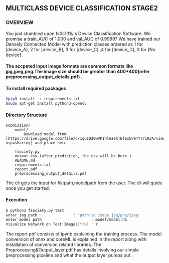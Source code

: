 ## MULTICLASS DEVICE CLASSIFICATION STAGE2 ####

### OVERVIEW ####
You just stumbled upon fs0c131y's Device Classification Software. We promise a train_AUC of 1.000 and val_AUC of 0.99997 
We have trained our Densely Connected Model with prediction classes ordered as  1 for [device_A], 2 for [device_B], 3 for [device_C] ,4 for [device_D], 0 for [No device] .

#### The accpeted input image formats are common formats like jpg,jpeg,png.The image size should be greater than 400*400(refer preprocessing_output_details.pdf) . ###
  
#### To install required packages #
```bash
$pip3 install -r requirements.txt
$sudo apt-get install python3-opencv
```
#### Directory Structure ###
 
```
submission/  
    model/
        Download model from [https://drive.google.com/file/d/1qu1D20wVP1hlA2eKTEf6IUPeTY7riNJA/view?usp=sharing] and place here
    
    fsociety.py  
    output.csv (after prediction, the csv will be here.) 
    README.md  
    requirements.txt
    report.pdf
    preprocessing_output_details.pdf
```

The cli gets the input for filepath,modelpath from the user. The cli will guide once you get started.

#### Execution ####

``` bash
$ python3 fsociety.py test
enter img path			      : 'path to image jpg/png/jpeg'
enter model path                      : model/model.h5
Visualize Network on Test Images[Y/N] : Y

```

The report pdf consists of ipynb explaining the training process. The model conversion of onnx and coreML is explained in the report along with installation of conversion related libraries. The Preprocessing&Output_layer.pdf has details involving our simple preprocessing pipeline and what the output layer pumps out .











